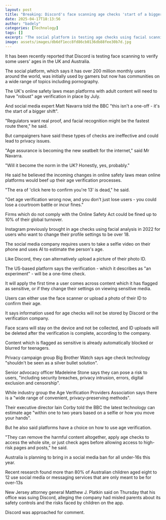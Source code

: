 ```yaml
---
layout: post
title: "Breaking: Discord's face scanning age checks 'start of a bigger shift'"
date: 2025-04-17T18:13:56
author: "badely"
categories: [Technology]
tags: []
excerpt: "The social platform is testing age checks using facial scanning for access to sensitive content."
image: assets/images/db6df1ecc8fd86cb0136db88fee30b7d.jpg
---
```


It has been recently reported that Discord is testing face scanning to verify some users' ages in the UK and Australia.

The social platform, which says it has over 200 million monthly users around the world, was initially used by gamers but now has communities on a wide range of topics including pornography.

The UK's online safety laws mean platforms with adult content will need to have "robust" age verification in place by July.

And social media expert Matt Navarra told the BBC "this isn't a one-off - it's the start of a bigger shift".

"Regulators want real proof, and facial recognition might be the fastest route there," he said.

But campaigners have said these types of checks are ineffective and could lead to privacy issues.

"Age assurance is becoming the new seatbelt for the internet," said Mr Navarra. 

"Will it become the norm in the UK? Honestly, yes, probably."

He said he believed the incoming changes in online safety laws mean online platforms would beef up their age verification processes.

"The era of 'click here to confirm you're 13' is dead," he said.

"Get age verification wrong now, and you don't just lose users - you could lose a courtroom battle or incur fines."

Firms which do not comply with the Online Safety Act could be fined up to 10% of their global turnover.

Instagram previously brought in age checks using facial analysis in 2022 for users who want to change their profile settings to be over 18. 

The social media company requires users to take a selfie video on their phone and uses AI to estimate the person's age. 

Like Discord, they can alternatively upload a picture of their photo ID.

The US-based platform says the verification - which it describes as "an experiment" - will be a one-time check.

It will apply the first time a user comes across content which it has flagged as sensitive, or if they change their settings on viewing sensitive media.

Users can either use the face scanner or upload a photo of their ID to confirm their age.

It says information used for age checks will not be stored by Discord or the verification company. 

Face scans will stay on the device and not be collected, and ID uploads will be deleted after the verification is complete, according to the company.

Content which is flagged as sensitive is already automatically blocked or blurred for teenagers.

Privacy campaign group Big Brother Watch says age check technology "shouldn't be seen as a silver bullet solution".

Senior advocacy officer Madeleine Stone says they can pose a risk to users, "including security breaches, privacy intrusion, errors, digital exclusion and censorship".

While industry group the Age Verification Providers Association says there is a "wide range of convenient, privacy-preserving methods".

Their executive director Iain Corby told the BBC the latest technology can estimate age "within one to two years based on a selfie or how you move your hands".

But he also said platforms have a choice on how to use age verification.

"They can remove the harmful content altogether, apply age checks to access the whole site, or just check ages before allowing access to high-risk pages and posts," he said.

Australia is planning to bring in a social media ban for all under-16s this year. 

Recent research found more than 80% of Australian children aged eight to 12 use social media or messaging services that are only meant to be for over-13s

New Jersey attorney general Matthew J. Platkin said on Thursday that his office was suing Discord, alleging the company had misled parents about its safety controls and the risks faced by children on the app.

Discord was approached for comment.

